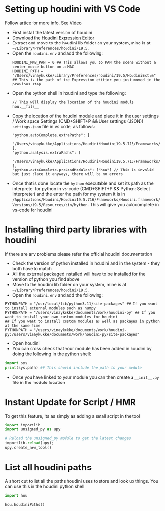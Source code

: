 # Setting up houdini with VS Code

Follow [artice](https://jurajtomori.wordpress.com/2018/02/20/houdini-tip-using-hou-module-in-visual-studio-code/) for more info.
See [Video](https://www.youtube.com/watch?v=HldzZ5ikZhc&ab_channel=CGchameleon)

- First install the latest version of houdini
- Download the [Houdini Expression Editor](http://cgtoolbox.com/houdini-expression-editor/)
- Extract and move to the houdini lib folder on your system, mine is at `~/Library/Preferences/houdini/19.5`.
- Open the `houdini.env` and add the following:
  ```
  HOUDINI_MMB_PAN = 0 ## This allows you to PAN the scene without a center mouse button on a MAC
  HOUDINI_PATH = "/Users/vinaykukke/Library/Preferences/houdini/19.5/HoudiniExt;&" ## This is the path of the Expression editior you just moved in the previous step
  ```
- Open the python shell in houdini and type the following:
  ```
  // This will display the location of the houdini module
  hou.__file__
  ```
- Copy the location of the houdini module and place it in the user settings / Work space Settings (CMD+SHIFT+P && User settings (JSON)) `settings.json` file in vs code, as follows:
  ```
  "python.autoComplete.extraPaths": [
    "/Users/vinaykukke/Applications/Houdini/Houdini19.5.716/Frameworks/Houdini.framework/Versions/19.5/Resources/houdini/python3.9libs/hou.py"
  ],
  "python.analysis.extraPaths": [
    "/Users/vinaykukke/Applications/Houdini/Houdini19.5.716/Frameworks/Houdini.framework/Versions/19.5/Resources/houdini/python3.9libs/hou.py"
  ],
  "python.autoComplete.preloadModules": ["hou"] // This is invalid but just place it anyways, there will be no errors
  ```
- Once that is done locate the `hython` executable and set its path as the interpreter for python in vs-code (CMD+SHIFT+P && Python: Select Interpreter) and the enter the path for my system it is in `/Applications/Houdini/Houdini19.5.716/Frameworks/Houdini.framework/Versions/19.5/Resources/bin/hython`. This will give you autocomplete in vs-code for houdini

# Installing third party libraries with houdini

If there are any problems please refer the official houdini [documentation](https://www.sidefx.com/docs/houdini/hom/locations.html#disk)

- Check the version of python installed in houdini and in the system - they both have to match
- All the external packaged installed will have to be installed for the version of python you find above
- Move to the houdini lib folder on your system, mine is at `~/Library/Preferences/houdini/19.5`.
- Open the `houdini.env` and add the following:
```
PYTHONPATH = "/usr/local/lib/python3.11/site-packages" ## If you want to install external modules such as numpy
PYTHONPATH = "/users/vinaykukke/documents/work/houdini-py" ## If you want to install your own custom modules for houdini
## If you want to install custom modules as well as packages in python at the same time
PYTHONPATH = "/users/vinaykukke/documents/work/houdini-py:/users/vinaykukke/documents/work/houdini-py/site-packages"
```
- Open houdini
- You can cross check that your module has been added in houdini by doing the following in the python shell:

```python
import sys
print(sys.path) ## This should include the path to your module
```
- Once you have linked to your module you can then create a `__init__.py` file in the module location

# Instant Update for Script / HMR

To get this feature, its as simply as adding a small script in the tool
```python
import importlib
import unsigned_py as upy

# Reload the unsigned_py module to get the latest changes
importlib.reload(upy);
upy.create_new_tool()
```
# List all houdini paths
A short cut to list all the paths houdini uses to store and look up things. You can use this in the houdini python shell
```python
import hou

hou.houdiniPaths()
```